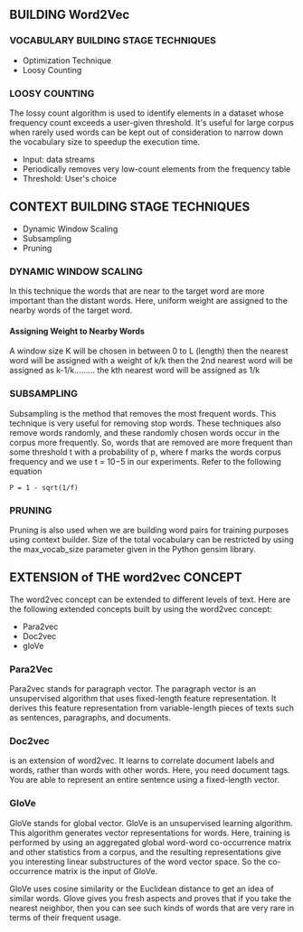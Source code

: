 ## BUILDING Word2Vec
### VOCABULARY BUILDING STAGE TECHNIQUES
- Optimization Technique
- Loosy Counting
### LOOSY COUNTING
The lossy count algorithm is used to identify elements in a dataset whose frequency count exceeds a user-given threshold. It's useful for large corpus when rarely used words can be kept out of consideration to narrow down the vocabulary size to speedup the execution time.
- Input:  data streams 
- Periodically removes very low-count elements from the frequency table
- Threshold: User's choice

## CONTEXT BUILDING STAGE TECHNIQUES
- Dynamic Window Scaling
- Subsampling
- Pruning

### DYNAMIC WINDOW SCALING
In this technique the words that are near to the target word are more important than the distant words. Here, uniform weight are assigned to the nearby words of the target word. 
#### Assigning Weight to Nearby Words
A window size K will be chosen in between 0 to L (length)
then the nearest word will be assigned with a weight of k/k
then the 2nd nearest word will be assigned as k-1/k.........
the kth nearest word will be assigned as 1/k

### SUBSAMPLING
Subsampling is the method that removes the most frequent words. This technique is very useful for removing stop words. These techniques also remove words randomly, and these randomly chosen words occur in the corpus more frequently. So, words that are removed are more frequent than some threshold t with a probability of p, where f marks the words corpus frequency and we use t = 10−5 in our experiments. Refer to the following equation 
 ```
 P = 1 - sqrt(1/f)
```

### PRUNING
Pruning is also used when we are building word pairs for training purposes using context builder. Size of the total vocabulary can be restricted by using the max_vocab_size parameter given in the Python gensim library.

## EXTENSION of THE word2vec CONCEPT
The word2vec concept can be extended to different levels of text. Here are the following extended concepts built by using the word2vec concept:

- Para2vec
- Doc2vec
- gloVe

### Para2Vec
Para2vec stands for paragraph vector. The paragraph vector is an unsupervised algorithm that uses fixed-length feature representation. It derives this feature representation from variable-length pieces of texts such as sentences, paragraphs, and documents.

### Doc2vec
 is an extension of word2vec. It learns to correlate document labels and words, rather than words with other words. Here, you need document tags. You are able to represent an entire sentence using a fixed-length vector. 

### GloVe
GloVe stands for global vector. GloVe is an unsupervised learning algorithm. This algorithm generates vector representations for words. Here, training is performed by using an aggregated global word-word co-occurrence matrix and other statistics from a corpus, and the resulting representations give you interesting linear substructures of the word vector space. So the co-occurrence matrix is the input of GloVe.

GloVe uses cosine similarity or the Euclidean distance to get an idea of similar words. Glove gives you fresh aspects and proves that if you take the nearest neighbor, then you can see such kinds of words that are very rare in terms of their frequent usage. 